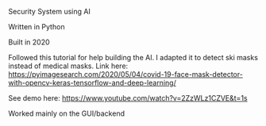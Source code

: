 Security System using AI

Written in Python

Built in 2020

Followed this tutorial for help building the AI. I adapted it to detect ski masks instead of medical masks. Link here: https://pyimagesearch.com/2020/05/04/covid-19-face-mask-detector-with-opencv-keras-tensorflow-and-deep-learning/

See demo here: https://www.youtube.com/watch?v=2ZzWLz1CZVE&t=1s

Worked mainly on the GUI/backend
